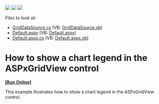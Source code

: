 <!-- default badges list -->
![](https://img.shields.io/endpoint?url=https://codecentral.devexpress.com/api/v1/VersionRange/128575507/15.2.4%2B)
[![](https://img.shields.io/badge/Open_in_DevExpress_Support_Center-FF7200?style=flat-square&logo=DevExpress&logoColor=white)](https://supportcenter.devexpress.com/ticket/details/E1323)
[![](https://img.shields.io/badge/📖_How_to_use_DevExpress_Examples-e9f6fc?style=flat-square)](https://docs.devexpress.com/GeneralInformation/403183)
<!-- default badges end -->
<!-- default file list -->
*Files to look at*:

* [GridDataSource.cs](./CS/WebSite/App_Code/GridDataSource.cs) (VB: [GridDataSource.vb](./VB/WebSite/App_Code/GridDataSource.vb))
* [Default.aspx](./CS/WebSite/Default.aspx) (VB: [Default.aspx](./VB/WebSite/Default.aspx))
* [Default.aspx.cs](./CS/WebSite/Default.aspx.cs) (VB: [Default.aspx.vb](./VB/WebSite/Default.aspx.vb))
<!-- default file list end -->
# How to show a chart legend in the ASPxGridView control
<!-- run online -->
**[[Run Online]](https://codecentral.devexpress.com/e1323/)**
<!-- run online end -->


<p>This example illustrates how to show a chart legend in the ASPxGridView control.</p>

<br/>


